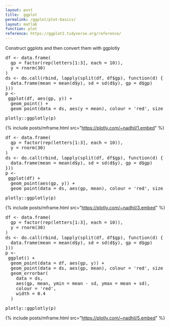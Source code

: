 ```yaml
---
layout: post
title:  ggplot
permalink: /ggplot/plot-basics/
layout: matlab
function: plot
reference: https://ggplot2.tidyverse.org/reference/
---
```


Construct ggplots and then convert them with ggplotly

<pre class="mcode">
df <- data.frame(
  gp = factor(rep(letters[1:3], each = 10)),
  y = rnorm(30)
)
ds <- do.call(rbind, lapply(split(df, df$gp), function(d) {
  data.frame(mean = mean(d$y), sd = sd(d$y), gp = d$gp)
}))
p <-    
 ggplot(df, aes(gp, y)) +
  geom_point() +
  geom_point(data = ds, aes(y = mean), colour = 'red', size = 3)
</pre>

<pre class="mcode">
plotly::ggplotly(p)
</pre>

{% include posts/mframe.html src="https://plotly.com/~nadhil/1.embed" %}

<pre class="mcode">
df <- data.frame(
  gp = factor(rep(letters[1:3], each = 10)),
  y = rnorm(30)
)
ds <- do.call(rbind, lapply(split(df, df$gp), function(d) {
  data.frame(mean = mean(d$y), sd = sd(d$y), gp = d$gp)
}))
p <-    
 ggplot(df) +
  geom_point(aes(gp, y)) +
  geom_point(data = ds, aes(gp, mean), colour = 'red', size = 3)
</pre>

<pre class="mcode">
plotly::ggplotly(p)
</pre>

{% include posts/mframe.html src="https://plotly.com/~nadhil/3.embed" %}

<pre class="mcode">
df <- data.frame(
  gp = factor(rep(letters[1:3], each = 10)),
  y = rnorm(30)
)
ds <- do.call(rbind, lapply(split(df, df$gp), function(d) {
  data.frame(mean = mean(d$y), sd = sd(d$y), gp = d$gp)
}))
p <-    
 ggplot() +
  geom_point(data = df, aes(gp, y)) +
  geom_point(data = ds, aes(gp, mean), colour = 'red', size = 3) +
  geom_errorbar(
    data = ds,
    aes(gp, mean, ymin = mean - sd, ymax = mean + sd),
    colour = 'red',
    width = 0.4
  )
</pre>

<pre class="mcode">
plotly::ggplotly(p)
</pre>

{% include posts/mframe.html src="https://plotly.com/~nadhil/5.embed" %}